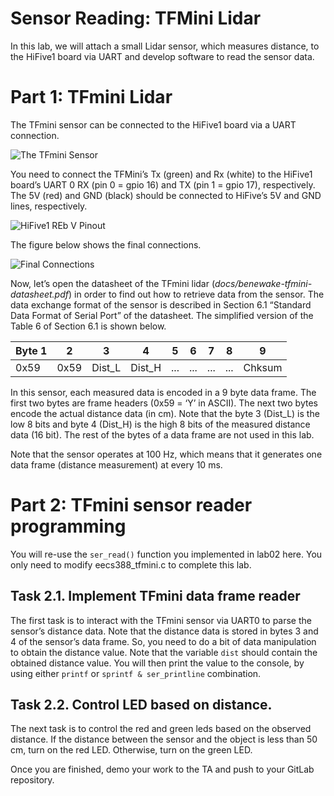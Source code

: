 # Sensor Reading: TFMini Lidar 

In this lab, we will attach a small Lidar sensor, which measures distance, to the HiFive1 board via UART and develop software to read the sensor data.  

# Part 1: TFmini Lidar

The TFmini sensor can be connected to the HiFive1 board via a UART connection.  

![The TFmini Sensor](doc/img1.png "The TFmini Sensor")

You need to connect the TFMini’s Tx (green) and Rx (white) to the HiFive1 board’s UART 0 RX (pin 0 = gpio 16) and TX (pin 1 = gpio 17), respectively. The 5V (red) and GND (black) should be connected to HiFive’s 5V and GND lines, respectively.  

![HiFive1 REb V Pinout](doc/img2.png "HiFive1 REb V Pinout")

The figure below shows the final connections. 

![Final Connections](doc/img3.jpg "Final Connections")

Now, let’s open the datasheet of the TFmini lidar (<em>docs/benewake-tfmini-datasheet.pdf</em>) in order to find out how to retrieve data from the sensor. The data exchange format of the sensor is described in Section 6.1 “Standard Data Format of Serial Port” of the datasheet. The simplified version of the Table 6 of Section 6.1 is shown below. 

|Byte 1 |2      |3      |4      |5      |6      |7      |8      |9      |
|-------|-------|-------|-------|-------|-------|-------|-------|-------|
|0x59   |0x59   |Dist_L |Dist_H |...    |...    |...    |...    |Chksum |

In this sensor, each measured data is encoded in a 9 byte data frame. The first two bytes are frame headers (0x59 = ‘Y’ in ASCII). The next two bytes encode the actual distance data (in cm). Note that the byte 3 (Dist_L) is the low 8 bits and byte 4 (Dist_H) is the high 8 bits of the measured distance data (16 bit). The rest of the bytes of a data frame are not used in this lab. 

Note that the sensor operates at 100 Hz, which means that it generates one data frame (distance measurement) at every 10 ms.

# Part 2: TFmini sensor reader programming

You will re-use the `ser_read()` function you implemented in lab02 here. You only need to modify eecs388_tfmini.c to complete this lab. 

## Task 2.1. Implement TFmini data frame reader

The first task is to interact with the TFmini sensor via UART0 to parse the sensor’s distance data. Note that the distance data is stored in bytes 3 and 4 of the sensor’s data frame. So, you need to do a bit of data manipulation to obtain the distance value. Note that the variable `dist` should contain the obtained distance value. You will then print the value to the console, by using either `printf` or `sprintf & ser_printline` combination. 

## Task 2.2. Control LED based on distance. 

The next task is to control the red and green leds based on the observed distance. If the distance between the sensor and the object is less than 50 cm, turn on the red LED. Otherwise, turn on the green LED. 

Once you are finished, demo your work to the TA and push to your GitLab repository. 